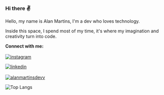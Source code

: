 ### Hi there :v:

Hello, my name is Alan Martins, I'm a dev who loves technology.


Inside this space, I spend most of my time, it's where my imagination and creativity turn into code.

<b>Connect with me:</b>
<br>
<br>
[![instagram](https://img.shields.io/badge/Instagram-E4405F?style=for-the-badge&logo=instagram&logoColor=white)](https://instagram.com/alanmartinsdev)

[![linkedin](https://img.shields.io/badge/LinkedIn-0077B5?style=for-the-badge&logo=linkedin&logoColor=white)](https://www.linkedin.com/in/alan-martins-2253572a6/)
<br>
<br>
[![alanmartinsdevv](https://github-readme-stats.vercel.app/api?username=alanmartinsdevv)](https://github.com/anuraghazra/github-readme-stats)

![Top Langs](https://github-readme-stats.vercel.app/api/top-langs/?username=alanmartinsdevv)
